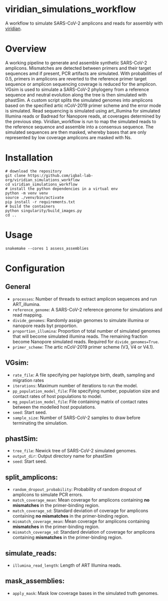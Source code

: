 # viridian_simulations_workflow

A workflow to simulate SARS-CoV-2 amplicons and reads for assembly with [viridian](https://github.com/iqbal-lab-org/viridian).

# Overview

A working pipeline to generate and assemble synthetic SARS-CoV-2 amplicons. Mismatches are detected between primers and their target sequences amd if present, PCR artifacts are simulated. With probabilities of 0.5, primers in amplicons are reverted to the reference primer target sequence or amplicon sequencing coverage is reduced for the amplicon. VGsim is used to simulate a SARS-CoV-2 phylogeny from a reference sequence and neutral evolution along the tree is then simulated with phastSim. A custom script splits the simulated genomes into amplicons based on the specified artic nCoV-2019 primer scheme and the error mode is simulated. Read sequencing is simulated using art_illumina for simulated Illumina reads or Badread for Nanopore reads, at coverages determined by the previous step. Viridian_workflow is run to map the simulated reads to the reference sequence and assemble into a consensus sequence. The simulated sequences are then masked, whereby bases that are only represented by low coverage amplicons are masked with Ns.

# Installation

```
# download the repository
git clone https://github.com/iqbal-lab-org/viridian_simulations_workflow
cd viridian_simulations_workflow
# install the python dependencies in a virtual env
python -m venv venv
source ./venv/bin/activate
pip install -r requirements.txt
# build the containers
python singularity/build_images.py
cd ..
```

# Usage

```snakemake --cores 1 assess_assemblies```

# Configuration

## General
* ```processes```: Number of threads to extract amplicon sequences and run ART_illumina.
* ```reference_genome```: A SARS-CoV-2 reference genome for simulations and read mapping.
* ```divide_genomes```: Randomly assign genomes to simulate illumina or nanopore reads byt proportion.
* ```proportion_illumina```: Proportion of total number of simulated genomes that will become simulated illumina reads. The remaining fraction become Nanopore simulated reads. Required for ```divide_genomes=True```.
* ```primer_scheme```: The artic nCoV-2019 primer scheme (V3, V4 or V4.1).

## VGsim:
* ```rate_file```: A file specifying per haplotype birth, death, sampling and migration rates
* ```iterations```: Maximum number of iterations to run the model.
* ```pp_population_model_file```: File specifying number, population size and contact rates of host populations to model.
* ```mg_population_model_file```: File containing matrix of contact rates between the modelled host populations.
* ```seed```: Start seed.
* ```sample_size```: Number of SARS-CoV-2 samples to draw before terminating the simulation.

## phastSim:
* ```tree_file```: Newick tree of SARS-CoV-2 simulated genomes.
* ```output_dir```: Output directory name for phastSim
* ```seed```: Start seed.

## split_amplicons:
* ```random_dropout_probability```: Probability of random dropout of amplicons to simulate PCR errors.
* ```match_coverage_mean```: Mean coverage for amplicons containing **no mismatches** in the primer-binding region.
* ```match_coverage_sd```: Standard deviation of coverage for amplicons containing **no mismatches** in the primer-binding region.
* ```mismatch_coverage_mean```: Mean coverage for amplicons containing **mismatches** in the primer-binding region.
* ```mismatch_coverage_sd```: Standard deviation of coverage for amplicons containing **mismatches** in the primer-binding region.

## simulate_reads:
* ```illumina_read_length```: Length of ART Illumina reads.

## mask_assemblies:
* ```apply_mask```: Mask low coverage bases in the simulated truth genomes.